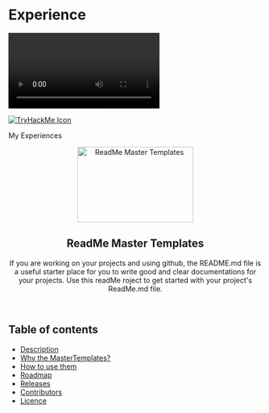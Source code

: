 # Experience

<a>
  <video src="https://github.com/MasoomEXE/Experience/blob/main/THM.gif">
    Your browser does not support the video tag.
  </video>
</a>

[![TryHackMe Icon](https://github.com/M4SOOM/MyExperience/blob/main/Icons/your-icon.gif)](https://tryhackme.com/p/YOUR_TRYHACKME_USERNAME)


My Experiences
<p align="center">
  <a href="https://github.com/tamzi/ReadMe-MasterTemplates">
    <img src="https://raw.githubusercontent.com/tamzi/ReadMe-MasterTemplates/master/art/readmemastertemplate.jpg" alt="ReadMe Master Templates" width=230 height=150>
  </a>
  <h2 align="center">ReadMe Master Templates</h2>

  <p align="center">
    If you are working on your projects and using github, the README.md file is a useful starter place for you to write good and clear documentations for  your projects. Use this readMe roject to get started with your project's ReadMe.md file.
    <br>
    </p>
</p>

<br>


## Table of contents
- [Description](#description)
- [Why the MasterTemplates?](#why-the-master-templates)
- [How to use them](#how-to-use-them)
- [Roadmap](#roadmap)
- [Releases](#releases)
- [Contributors](#contributors)
- [Licence](#licence)
